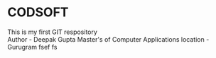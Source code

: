 # CODSOFT
This is my first GIT respository <br>
Author - Deepak Gupta
Master's of Computer Applications
location - Gurugram
fsef
fs
